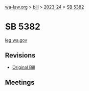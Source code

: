 [wa-law.org](/) > [bill](/bill/) > [2023-24](/bill/2023-24/) > [SB 5382](/bill/2023-24/sb/5382/)

# SB 5382
[leg.wa.gov](https://app.leg.wa.gov/billsummary?BillNumber=5382&Year=2023&Initiative=false)

## Revisions
* [Original Bill](1/)

## Meetings